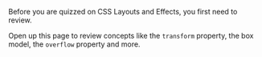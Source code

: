 Before you are quizzed on CSS Layouts and Effects, you first need to review.

Open up this page to review concepts like the `transform` property, the box model, the `overflow` property and more.
